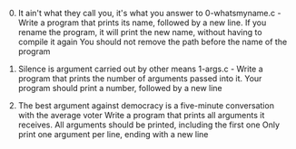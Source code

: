 0. It ain't what they call you, it's what you answer to 
	0-whatsmyname.c - Write a program that prints its name, followed by a new line.
		If you rename the program, it will print the new name, without having to compile it again
		You should not remove the path before the name of the program

1. Silence is argument carried out by other means 
	1-args.c - Write a program that prints the number of arguments passed into it.
	Your program should print a number, followed by a new line

2. The best argument against democracy is a five-minute conversation with the average voter
	Write a program that prints all arguments it receives.
	All arguments should be printed, including the first one
	Only print one argument per line, ending with a new line
	

